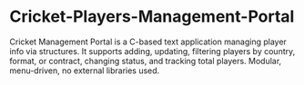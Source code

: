# Cricket-Players-Management-Portal

Cricket Management Portal is a C-based text application managing player info via structures. It supports adding, updating, filtering players by country,
format, or contract, changing status, and tracking total players. Modular, menu-driven, no external libraries used.
